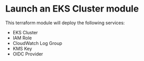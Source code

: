 # Launch an EKS Cluster module

This terraform module will deploy the following services:
- EKS Cluster
- IAM Role
- CloudWatch Log Group
- KMS Key
- OIDC Provider
